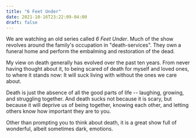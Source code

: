 ```yaml
---
title: "6 Feet Under"
date: 2021-10-16T23:22:09-04:00
draft: false
---
```


We are watching an old series called _6 Feet Under_. Much of the show revolves around the family's occupation in "death-services". They own a funeral home and perform the embalming and restoration of the dead.

My view on death generally has evolved over the past ten years. From never having thought about it, to being scared of death for myself and loved ones, to where it stands now: It will suck living with without the ones we care about. 

Death is just the absence of all the good parts of life -- laughing, growing, and struggling together. And death sucks not because it is scary, but because it will deprive us of being together, knowing each other, and letting others know how important they are to you.

Other than prompting you to think about death, it is a great show full of wonderful, albeit sometimes dark, emotions. 


